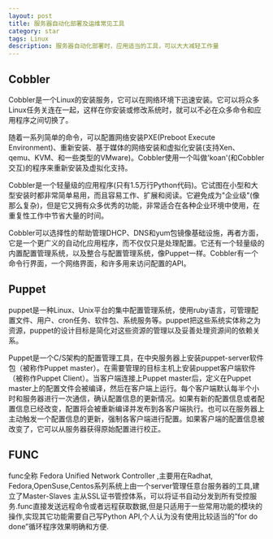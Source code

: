 ```yaml
---
layout: post
title: 服务器自动化部署及运维常见工具
category: star
tags: Linux
description: 服务器自动化部署时，应用适当的工具，可以大大减轻工作量
---
```


## Cobbler

Cobbler是一个Linux的安装服务，它可以在网络环境下迅速安装。它可以将众多Linux任务关连在一起，这样在你安装或修改系统时，就可以不必在众多命令和应用程序之间切换了。

随着一系列简单的命令，可以配置网络安装PXE(Preboot Execute Environment)、重新安装、基于媒体的网络安装和虚拟化安装(支持Xen、qemu、KVM、和一些类型的VMware)。Cobbler使用一个叫做'koan'(和Cobbler交互)的程序来重新安装及虚拟化支持。

Cobbler是一个轻量级的应用程序(只有1.5万行Python代码)。它试图在小型和大型安装时都非常简单易用，而且容易工作、扩展和阅读。它避免成为"企业级"(像那么复杂)，但是它又拥有众多优秀的功能，非常适合在各种企业环境中使用，在重复性工作中节省大量的时间。

Cobbler可以选择性的帮助管理DHCP、DNS和yum包镜像基础设施，再者方面，它是一个更广义的自动化应用程序，而不仅仅只是处理配置。它还有一个轻量级的内置配置管理系统，以及整合与配置管理系统，像Puppet一样。Cobbler有一个命令行界面，一个网络界面，和许多用来访问配置的API。

## Puppet

puppet是一种Linux、Unix平台的集中配置管理系统，使用ruby语言，可管理配置文件、用户、cron任务、软件包、系统服务等。puppet把这些系统实体称之为资源，puppet的设计目标是简化对这些资源的管理以及妥善处理资源间的依赖关系。

Puppet是一个C/S架构的配置管理工具，在中央服务器上安装puppet-server软件包（被称作Puppet master）。在需要管理的目标主机上安装puppet客户端软件（被称作Puppet Client）。当客户端连接上Puppet master后，定义在Puppet master上的配置文件会被编译，然后在客户端上运行。每个客户端默认每半个小时和服务器进行一次通信，确认配置信息的更新情况。如果有新的配置信息或者配置信息已经改变，配置将会被重新编译并发布到各客户端执行。也可以在服务器上主动触发一个配置信息的更新，强制各客户端进行配置。如果客户端的配置信息被改变了，它可以从服务器获得原始配置进行校正。

## FUNC

func全称 Fedora Unified Network Controller ,主要用在Radhat, Fedora,OpenSuse,Centos系列系统上由一个server管理任意台服务器的工具,建立了Master-Slaves 主从SSL证书管控体系，可以将证书自动分发到所有受控服务.func直接发送远程命令或者远程获取数据,但是只适用于一些常用功能的模块的操作,实现其它功能需要自己写Python API,个人认为没有使用比较适当的”for do done”循环程序效果明确和方便.